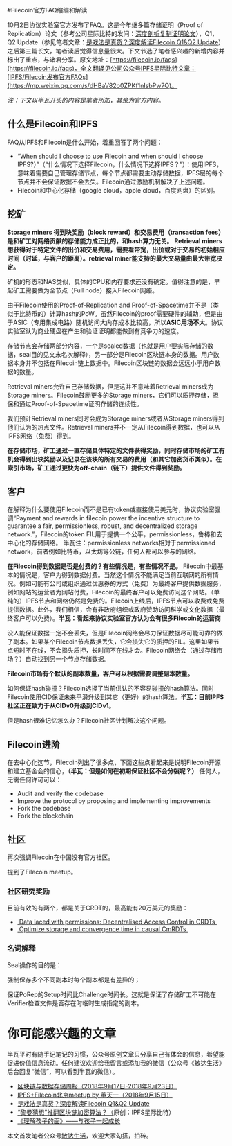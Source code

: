 #Filecoin官方FAQ缩编和解读

10月2日协议实验室官方发布了FAQ。这是今年继多篇存储证明（Proof of Replication）论文（参考公司星际比特的发问：[深度剖析复制证明论文](https://mp.weixin.qq.com/s/c6yyt9_-btRl8muxlZW0qw)），Q1，Q2 Update（参见笔者文章：[是戏法是真货？深度解读Filecoin Q1&Q2 Update](https://mp.weixin.qq.com/s?__biz=MzI5MzcwODYxMQ==&mid=2247483884&idx=1&sn=beb97d485de90dedbbf742903c53d36a&scene=21#wechat_redirect)）之后第三篇长文，笔者读后觉得信息量很大。下文节选了笔者感兴趣的新增内容并标出了重点，与诸君分享。原文地址：[https://filecoin.io/faqs](https://filecoin.io/faqs)，全文翻译见公司公众号IPFS星际比特文章：[IPFS/Filecoin发布官方FAQs](https://mp.weixin.qq.com/s/dHBaV82o0ZPKf1nIsbPw7Q)。

*注：下文以半瓦开头的内容是笔者所加，其余为官方内容。*

## 什么是Filecoin和IPFS
FAQ从IPFS和Filecoin是什么开始，着重回答了两个问题：
*  “When should I choose to use Filecoin and when should I choose IPFS?）”（“什么情况下选择Filecoin，什么情况下选择IPFS？”）：使用IPFS，意味着需要自己管理存储节点，每个节点都需要主动存储数据，IPFS层的每个节点并不会保证数据不会丢失。Filecoin通过激励机制解决了上述问题。
* Filecoin和中心化存储（google cloud，apple cloud，百度网盘）的区别。

## 挖矿
**Storage miners 得到块奖励（block reward）和交易费用（transaction fees）是和矿工对网络贡献的存储能力成正比的，和hash算力无关。**
**Retrieval miners想获得对于特定文件的出价和交易费用，需要看带宽，出价或对于交易的初始相应时间（时延，与客户的距离）。retrieval miner能支持的最大交易量由最大带宽决定。**

矿机的形态和NAS类似，具体的CPU和内存要求还没有确定。值得注意的是，早起矿工需要做为全节点（Full node）接入Filecoin网络。

由于Filecoin使用的Proof-of-Replication and Proof-of-Spacetime并不是（类似于比特币的）计算hash的PoW。虽然Filecoin的proof需要硬件的辅助，但是由于ASIC（专用集成电路）随机访问大内存成本比较高，所以**ASIC用场不大**。协议实验室认为商业硬盘在产生和验证证明都能做到有竞争力的速度。

存储节点会存储两部分内容，一个是sealed数据（也就是用户要实际存储的数据，seal目的见文末名次解释），另一部分是Filecoin区块链本身的数据。用户数据本身并不包括在Filecoin链上数据中。Filecoin区块链的数据会远远小于用户数据的数量。

Retrieval miners允许自己存储数据，但是这并不意味着Retrieval miners成为Storage miners。Filecoin鼓励更多的Storage miners，它们可以质押存储，担保和通过Proof-of-Spacetime证明存储的连续性。

我们预计Retrieval miners同时会成为Storage miners或者从Storage miners得到他们认为的热点文件。Retrieval miners并不一定从Filecoin得到数据，也可以从IPFS网络（免费）得到。

**在存储市场，矿工通过一直存储具体特定的文件获得奖励，同时存储市场的矿工有机会得到出块奖励以及记录在该块的所有交易的费用（和其它加密货币类似）。在索引市场，矿工通过更快为off-chain（链下）提供文件得到奖励。**

## 客户
在解释为什么要使用Filecoin而不是已有token或直接使用美元时，协议实验室强调“Payment and rewards in filecoin power the incentive structure to guarantee a fair, permissionless, robust, and decentralized storage network.”，Filecoin的token FIL用于提供一个公平，permissionless，鲁棒和去中心化的存储网络。
半瓦注：permissionless networks相对于permissioned network，前者例如比特币，以太坊等公链，任何人都可以参与的网络。

**在Filecoin得到数据是否是付费的？有些情况是，有些情况不是。** Filecoin中最基本的情况是，客户为得到数据付费。当然这个情况不能满足当前互联网的所有情况。例如可能有公司或组织通过优惠券的方式（免费）为最终客户提供数据服务，例如网站的运营者为网站付费，Filecoin的最终客户可以免费访问这个网站。（单纯的）IPFS节点和网络仍然是免费的。Filecoin上线后，IPFS节点可以收费或免费提供数据。此外，我们相信，会有非政府组织或政府赞助访问科学或文化数据（最终客户可以免费）。**半瓦：看起来协议实验室官方认为会有很多Filecoin的运营商**

没人能保证数据一定不会丢失，但是Filecoin网络会尽力保证数据尽可能可靠的做了副本。如果某个Filecoin节点数据丢失，它会损失它的质押的FIL。这里如果节点短时不在线，不会损失质押，长时间不在线才会。Filecoin网络会（通过存储市场？）自动找到另一个节点存储数据。

**Filecoin市场有个默认的副本数量，客户可以根据需要调整副本数量。**

如何保证hash碰撞？Filecoin选择了当前供认的不容易碰撞的hash算法。同时Filecoin使用CID保证未来平滑升级到其它（更好）的hash算法。**半瓦：目前IPFS社区正在致力于从CIDv0升级到CIDv1**。

但是hash很难记忆怎么办？Filecoin社区计划解决这个问题。

## Filecoin进阶
在去中心化这节，Filecoin列出了很多点，下面这些点看起来是说明Filecoin开源和建立基金会的信心，**（半瓦：但是如何在初期保证社区不会分裂呢？）** 任何人，无需任何许可可以：
* Audit and verify the codebase
* Improve the protocol by proposing and implementing improvements
* Fork the codebase
* Fork the blockchain

## 社区
再次强调Filecoin在中国没有官方社区。

提到了Filecoin meetup。

### 社区研究奖励
目前有效的有两个，都是关于CRDT的，最高能有20万美元的奖励：
* [ Data laced with permissions: Decentralised Access Control in CRDTs ](https://github.com/protocol/research-RFPs/blob/master/RFPs/rfp-4-CRDT-ACL.md)
* [ Optimize storage and convergence time in causal CmRDTs ](https://github.com/protocol/research-RFPs/blob/master/RFPs/rfp-5-optimized-CmRDT.md)

### 名词解释

Seal操作的目的是：

强制保存多个不同副本时每个副本都是有差异的；

保证PoRep的Setup时间比Challenge时间长。这就是保证了存储矿工不可能在Verifier检查文件是否存在时临时生成指定的副本。

# 你可能感兴趣的文章

半瓦平时有随手记笔记的习惯，公众号原创文章只分享自己有体会的信息，希望能促进价值信息流动。任何建议欢迎给我留言或添加我的微信（公众号《敏达生活》后台回复“微信”，可以看到半瓦的微信）。

* [区块链与数据存储周报（2018年9月17日-2018年9月23日）](https://mp.weixin.qq.com/s?__biz=MzI5MzcwODYxMQ==&mid=2247483897&idx=1&sn=19453afa202772521a7b57f052072184&chksm=ec6cb7d5db1b3ec3abb7e61e3483b11661267e9c22a35174a0b4fb2516e1deceda6fb8a00c7d&token=1343963564&lang=zh_CN#rd)
* [IPFS+Filecoin北京meetup by 董天一（2018年9月15日）](https://mp.weixin.qq.com/s?__biz=MzI5MzcwODYxMQ==&mid=2247483890&idx=1&sn=d1d6bb3a86f5fdaab5495f9024df13de&scene=21#wechat_redirect)
* [是戏法是真货？深度解读Filecoin Q1&Q2 Update](https://mp.weixin.qq.com/s?__biz=MzI5MzcwODYxMQ==&mid=2247483884&idx=1&sn=beb97d485de90dedbbf742903c53d36a&scene=21#wechat_redirect)
* [“黎曼猜想”推翻区块链加密算法？（](https://mp.weixin.qq.com/s?__biz=MzU4NDQ5NzE3NQ==&mid=2247484130&idx=1&sn=8d1ce1399e8f5c015fd48e5cf58ee5cb&scene=21#wechat_redirect)原创：IPFS星际比特）
* [《理解孩子的画》——与孩子一起成长](https://mp.weixin.qq.com/s?__biz=MzI5MzcwODYxMQ==&mid=2247483918&idx=1&sn=fa9b33bb5b34604895dd24f6a8ea3183&chksm=ec6cb422db1b3d343413dc73c4a6ba1bdd6aa7ef6910c1f1c80a94ae4daa51c9ed9cedbc6697&token=1343963564&lang=zh_CN#rd)



本文首发笔者公众号[敏达生活](https://mp.weixin.qq.com/s/9Dbq6H9amoHR15RicO1MFA)，欢迎大家勾搭，拍砖。
